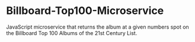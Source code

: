 # Billboard-Top100-Microservice
JavaScript microservice that returns the album at a given numbers spot on the Billboard Top 100 Albums of the 21st Century List.
